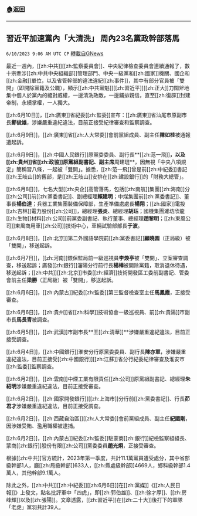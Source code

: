###  [:house:返回](README.md)
---


## 習近平加速黨內「大清洗」  周內23名黨政幹部落馬
`6/10/2023 9:06 AM UTC CP` [轉載自GNews](https://gnews.org/articles/1373751)

最近一週內，[[zh:中共]][[zh:監察委員會]]、中央紀律檢查委員會連續通報了，數十宗牽涉[[zh:中共中央組織部]]管理部門、中央一級黨和[[zh:國家]]機關、國企和[[zh:金融]]單位，以及省管幹部的違法違紀[[zh:事件]]，其中有部分官員被「雙開」（即開除黨籍及公職），顯示[[zh:中共黨魁]][[zh:習近平]][[zh:正大]]刀闊斧地集中個人於黨內的絕對威權，一邊清洗政敵，一邊鋪排親信，直至[[zh:復辟]]封建帝制，永續掌權，一人獨大。

  

[[zh:6月10日]]，[[zh:廣東]]省紀委[[zh:監委]]宣布：[[zh:廣東]]省汕尾市原副市長**鄭俊雄**，涉嫌嚴重違紀違法，目前正接受紀律審查和監察調查。

  

[[zh:6月9日]]，[[zh:廣東]]省[[zh:人大常委]]會前黨組成員、副主任**陳如桂**被通報遭起訴。

  

[[zh:6月9日]]，[[zh:中國人民銀行]]原黨委委員、副行長**[[zh:范一飛]]**，以及[[zh:貴州]]省[[zh:政協]]原黨組副書記、副主席**周建琨**，因無視「中央八項規定」簡稱習八條，一起被「雙開」。據悉，[[zh:范一飛]]曾是前[[zh:中紀委]]書記[[zh:王岐山]]的舊部，是[[zh:王岐山]]安排在[[zh:建設銀行]]的「財務大總管」。

  

[[zh:6月8日]]，七名大型[[zh:央企]]高管落馬，包括[[zh:南航]]集團[[zh:海南]]分[[zh:公司]]前[[zh:黨委書記]]、副總經理**賴建明**；中煤集團前[[zh:黨委書記]]、董事長**楊伯達**；兵器工業集團裝備保障部，生產準備處處長**楊翔**；[[zh:國家]]電投[[zh:吉林]]電力股份[[zh:公司]]，總經理**張炎**、總經理**胡珏**；國機集團濰坊欣龍[[zh:生物]]材料[[zh:公司]]前黨委副書記、執行董事、總經理**趙黎明**；[[zh:東風公司]]東風商用車[[zh:公司]]技術中心，車輛試驗部部長**于波**。

  

[[zh:6月8日]]，[[zh:北京]]第二外國語學院前[[zh:黨委書記]]**顧曉園**（正局級）被「雙開」，移送起訴。

  

[[zh:6月7日]]，[[zh:河南]]銀保監局前一級巡視員**李煥亭**被「雙開」、立案審查調查，移送起訴；廣發[[zh:銀行]]瀋陽分行前行長**楊樺**被開除黨籍，取消退休待遇，移送起訴；[[zh:中共]][[zh:北京]]市委[[zh:經濟]]技術開發區工委前副書記、管委會前主任**梁勝**（正局級）被「雙開」，移送起訴。

  

[[zh:6月6日]]，[[zh:內蒙古]]紀委[[zh:監委]]第三監督檢查室主任**馬鳳霞**，正接受審查。

  

[[zh:6月6日]]，[[zh:貴州]]省[[zh:科學]]技術協會一級巡視員、前[[zh:貴陽]]市副市長**馬長青**被調查。

  

[[zh:6月5日]]，[[zh:武漢]]市副市長**王[[zh:清華]]**涉嫌嚴重違紀違法，目前正接受調查。

  

[[zh:6月4日]]，[[zh:中國銀行]]淮安分行原黨委委員、副行長**陳亦軍**，涉嫌嚴重違紀違法，目前正接受[[zh:中國銀行]][[zh:江蘇]]省分行紀委紀律審查及淮安市[[zh:監委]]監察調查。

  

[[zh:6月2日]]，[[zh:雲南]]中煙工業有限責任[[zh:公司]]原黨組副書記、總經理**朱紹明**涉嫌嚴重違紀違法，目前正接受審查。

  

[[zh:6月2日]]，[[zh:國家開發銀行]][[zh:上海市]]分行前[[zh:黨委書記]]、行長**茆君才**涉嫌嚴重違紀違法，目前正接受調查。

  

[[zh:6月2日]]，[[zh:西藏自治區]][[zh:人大常委]]會前黨組成員、副主任**紀國剛**，因涉嫌受賄、濫用職權被逮捕。

  

[[zh:6月2日]]，[[zh:內蒙古]]紀委[[zh:監委]]駐蒙商[[zh:銀行]]紀檢監察組組長、蒙商[[zh:銀行]]股份有限[[zh:公司]]黨委委員**趙光炯**，正接受審查。

  

根據[[zh:中共]]官方統計，2023年第一季度，共計11.1萬黨員遭受處分，其中省部級幹部1人，廳[[zh:局級幹部]]633人，[[zh:縣處級幹部]]4669人，鄉科級幹部1.4萬人，其他幹部9.1萬人。

  

除此之外，[[zh:中共]][[zh:中紀委]][[zh:6月6日]]在[[zh:黨媒]]《[[zh:人民日報]]》上發文，點名批評軍中「四虎」，即[[zh:郭伯雄]]、[[zh:徐才厚]]、[[zh:房峰輝]]以及[[zh:張陽]]。文章透露，[[zh:習近平]]在[[zh:二十大]]後打下的軍隊「老虎」黨羽共計39人。

